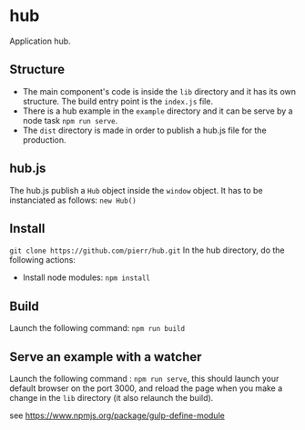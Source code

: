 hub
===

Application hub.

## Structure

- The main component's code is inside the `lib` directory and it has its own structure.
The build entry point is the `index.js` file.
- There is a hub example in the `example` directory and it can be serve by a node task `npm run serve`.
- The `dist` directory is made in order to publish a hub.js file for the production.

## hub.js

The hub.js publish a `Hub` object inside the `window` object.
It has to be instanciated as follows: `new Hub()`

## Install

`git clone https://github.com/pierr/hub.git`
In the hub directory, do the following actions:
- Install node modules: `npm install`

## Build
 
Launch the following command: `npm run build`

## Serve an example with a watcher

Launch the following command : `npm run serve`, this should launch your default browser on the port 3000, and reload the page when you make a change in the `lib` directory (it also relaunch the build).

see https://www.npmjs.org/package/gulp-define-module